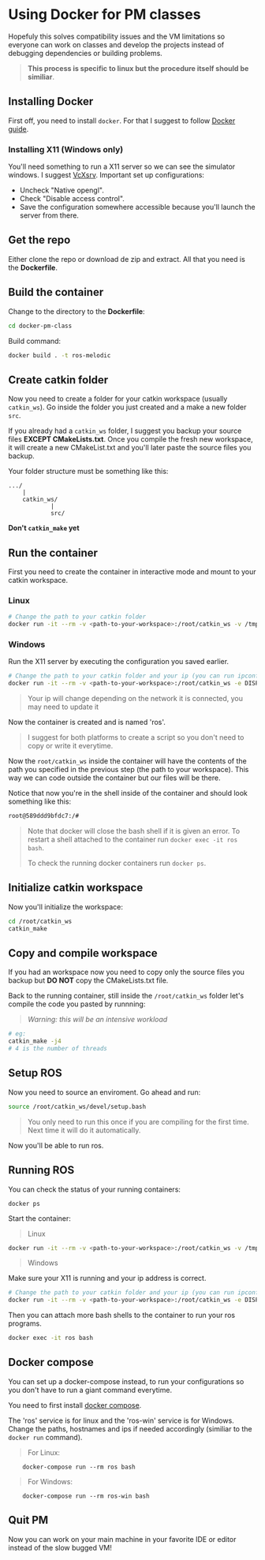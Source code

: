# Using Docker for PM classes
Hopefuly this solves compatibility issues and the VM limitations so everyone can work on classes and develop the projects instead of debugging dependencies or building problems.
>**This process is specific to linux but the procedure itself should be similiar**.
>
## Installing Docker
First off, you need to install `docker`. For that I suggest to follow [Docker guide](https://docs.docker.com/get-docker/).
### Installing X11 (Windows only)
You'll need something to run a X11 server so we can see the simulator windows. I suggest [VcXsrv](https://sourceforge.net/projects/vcxsrv/).
Important set up configurations:
* Uncheck "Native opengl".
* Check "Disable access control".
* Save the configuration somewhere accessible because you'll launch the server from there.

## Get the repo
Either clone the repo or download de zip and extract. All that you need is the **Dockerfile**.

## Build the container
Change to the directory to the **Dockerfile**:
```bash
cd docker-pm-class
```
Build command:
```bash
docker build . -t ros-melodic
```

## Create catkin folder
Now you need to create a folder for your catkin workspace (usually `catkin_ws`). Go inside the folder you just created and a make a new folder `src`.

If you already had a `catkin_ws` folder, I suggest you backup your source files **EXCEPT CMakeLists.txt**. Once you compile the fresh new workspace, it will create a new CMakeList.txt and you'll later paste the source files you backup.

Your folder structure must be something like this:
```
.../
    |
    catkin_ws/
            |
            src/
```
**Don't `catkin_make` yet**

## Run the container
First you need to create the container in interactive mode and mount to your catkin workspace.
### Linux
```bash
# Change the path to your catkin folder
docker run -it --rm -v <path-to-your-workspace>:/root/catkin_ws -v /tmp/.X11-unix:/tmp/.X11-unix -e DISPLAY=$DISPLAY -h $HOSTNAME -v $HOME/.Xauthority:/root/.Xauthority --name ros ros-melodic
```
### Windows
Run the X11 server by executing the configuration you saved earlier.
```bash
# Change the path to your catkin folder and your ip (you can run ipconfig to check your ip)
docker run -it --rm -v <path-to-your-workspace>:/root/catkin_ws -e DISPLAY=<your-ip>:0.0 -e LIBGL_ALWAYS_INDIRECT=0 --name ros ros-melodic
```
> Your ip will change depending on the network it is connected, you may need to update it
>
Now the container is created and is named 'ros'.

> I suggest for both platforms to create a script so you don't need to copy or write it everytime.
>

Now the `root/catkin_ws` inside the container will have the contents of the path you specified in the previous step (the path to your workspace). This way we can code outside the container but our files will be there.

Notice that now you're in the shell inside of the container and should look something like this:
```bash
root@589ddd9bfdc7:/# 
```
> Note that docker will close the bash shell if it is given an error. To restart a shell attached to the container run `docker exec -it ros bash`.
>
> To check the running docker containers run `docker ps`.
>
## Initialize catkin workspace
Now you'll initialize the workspace:
```bash
cd /root/catkin_ws
catkin_make
```
## Copy and compile workspace
If you had an workspace now you need to copy only the source files you backup but **DO NOT** copy the CMakeLists.txt file.

Back to the running container, still inside the `/root/catkin_ws` folder let's compile the code you pasted by runnning:

>_Warning: this will be an intensive workload_
>
```bash
# eg:
catkin_make -j4
# 4 is the number of threads
```
## Setup ROS
Now you need to source an enviroment.
Go ahead and run:
```bash
source /root/catkin_ws/devel/setup.bash
```
> You only need to run this once if you are compiling for the first time. Next time it will do it automatically.
>
Now you'll be able to run ros.

## Running ROS
You can check the status of your running containers:
```
docker ps
```
Start the container:
> Linux
>
```bash
docker run -it --rm -v <path-to-your-workspace>:/root/catkin_ws -v /tmp/.X11-unix:/tmp/.X11-unix -e DISPLAY=$DISPLAY -h $HOSTNAME -v $HOME/.Xauthority:/root/.Xauthority --name ros ros-melodic
```
> Windows
>
Make sure your X11 is running and your ip address is correct.
```bash
# Change the path to your catkin folder and your ip (you can run ipconfig to check your ip)
docker run -it --rm -v <path-to-your-workspace>:/root/catkin_ws -e DISPLAY=<your-ip>:0.0 -e LIBGL_ALWAYS_INDIRECT=0 --name ros ros-melodic
```
Then you can attach more bash shells to the container to run your ros programs.
```bash
docker exec -it ros bash
```
## Docker compose
You can set up a docker-compose instead, to run your configurations so you don't have to run a giant command everytime.

You need to first install [docker compose](https://docs.docker.com/compose/install/).

The 'ros' service is for linux and the 'ros-win' service is for Windows. Change the paths, hostnames and ips if needed accordingly (similiar to the `docker run` command).

> For Linux:
>
```
    docker-compose run --rm ros bash
```
> For Windows:
>
```
    docker-compose run --rm ros-win bash
```
## Quit PM
Now you can work on your main machine in your favorite IDE or editor instead of the slow bugged VM!
